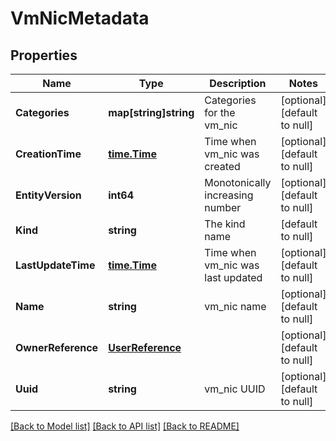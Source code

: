 # VmNicMetadata

## Properties
Name | Type | Description | Notes
------------ | ------------- | ------------- | -------------
**Categories** | **map[string]string** | Categories for the vm_nic | [optional] [default to null]
**CreationTime** | [**time.Time**](time.Time.md) | Time when vm_nic was created | [optional] [default to null]
**EntityVersion** | **int64** | Monotonically increasing number | [optional] [default to null]
**Kind** | **string** | The kind name | [default to null]
**LastUpdateTime** | [**time.Time**](time.Time.md) | Time when vm_nic was last updated | [optional] [default to null]
**Name** | **string** | vm_nic name | [optional] [default to null]
**OwnerReference** | [**UserReference**](user_reference.md) |  | [optional] [default to null]
**Uuid** | **string** | vm_nic UUID | [optional] [default to null]

[[Back to Model list]](../README.md#documentation-for-models) [[Back to API list]](../README.md#documentation-for-api-endpoints) [[Back to README]](../README.md)


